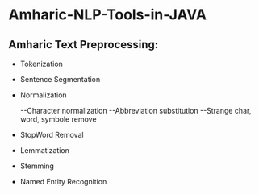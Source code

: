 # Amharic-NLP-Tools-in-JAVA
## Amharic Text Preprocessing:
- Tokenization 
- Sentence Segmentation
- Normalization

   --Character normalization 
   --Abbreviation substitution 
   --Strange char, word, symbole remove
- StopWord Removal
- Lemmatization
- Stemming 
- Named Entity Recognition 
